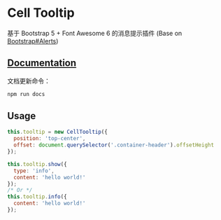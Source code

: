 # Cell Tooltip

基于 Bootstrap 5 + Font Awesome 6 的消息提示插件 (Base on [Bootstrap#Alerts](https://getbootstrap.com/docs/5.2/components/alerts/))

## [Documentation](/docs/README.md)

文档更新命令：

```bash
npm run docs
```

## Usage

```js
this.tooltip = new CellTooltip({
  position: 'top-center',
  offset: document.querySelector('.container-header').offsetHeight
});

this.tooltip.show({
  type: 'info',
  content: 'hello world!'
});
/* Or */
this.tooltip.info({
  content: 'hello world!'
});
```
